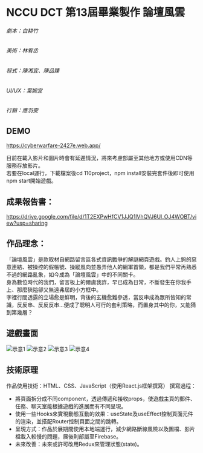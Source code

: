 # NCCU DCT 第13屆畢業製作 論壇風雲


###### 劇本：白耕竹
###### 美術：林宥丞
###### 程式：陳湘宜、陳品臻
###### UI/UX：葉婉宜
###### 行銷：應羽雯

## DEMO
https://cyberwarfare-2427e.web.app/  

目前在載入影片和圖片時會有延遲情況，將來考慮部屬至其他地方或使用CDN等服務存放影片。  
若要在local運行，下載檔案後cd 110project，npm install安裝完套件後即可使用npm start開始遊戲。

## 成果報告書：
https://drive.google.com/file/d/1T2EXPwHfCV1JJQ1lVhQVJ6Ul_OJ4WOBT/view?usp=sharing



## 作品理念：
「論壇風雲」是款取材自網路留言區各式資訊戰爭的解謎網頁遊戲。釣人上鉤的惡意連結、被操控的假帳號、操縱風向並愚弄他人的網軍首領，都是我們平常再熟悉不過的網路亂象，如今成為「論壇風雲」中的不同關卡。  
身為數位時代的我們，留言板上的爾虞我詐，早已成為日常，不斷發生在你我手上、那麼狹隘卻又無遠弗屆的小方框中。  
字裡行間透露的立場愈是鮮明，背後的玄機愈難參透，當反串成為眾所皆知的常識，反反串、反反反串…便成了聰明人可行的套利策略，而置身其中的你，又能猜到第幾層？

## 遊戲畫面

![示意1](https://user-images.githubusercontent.com/41126704/172052496-77efa3db-55f0-424a-8c1e-494de96b1bb2.png)
![示意2](https://user-images.githubusercontent.com/41126704/172052266-7e66fa1e-3025-4c2d-8d1b-a9931f6ed6c9.png)
![示意3](https://user-images.githubusercontent.com/41126704/172052493-90c78d48-9910-459d-91c6-322c6dcbe1c5.png)
![示意4](https://user-images.githubusercontent.com/41126704/172052495-b2b5b1d1-5742-4bc0-a0d0-f9d3bb368969.png)



## 技術原理
作品使用技術：HTML、CSS、JavaScript（使用React.js框架撰寫）
撰寫過程：
- 將頁面拆分成不同component，透過傳遞和接收props，使遊戲主頁的郵件、任務、聊天室能根據遊戲的進展而有不同呈現。
- 使用一些Hooks來實現動態互動的效果：useState及useEffect控制頁面元件的渲染，並搭配Router控制頁面之間的跳轉。
- 呈現方式：作品於展期間使用本地端運行，減少網路斷線風險以及圖檔、影片檔載入較慢的問題，展後則部屬至Firebase。
- 未來改善：未來或許可改用Redux來管理狀態(state)。





